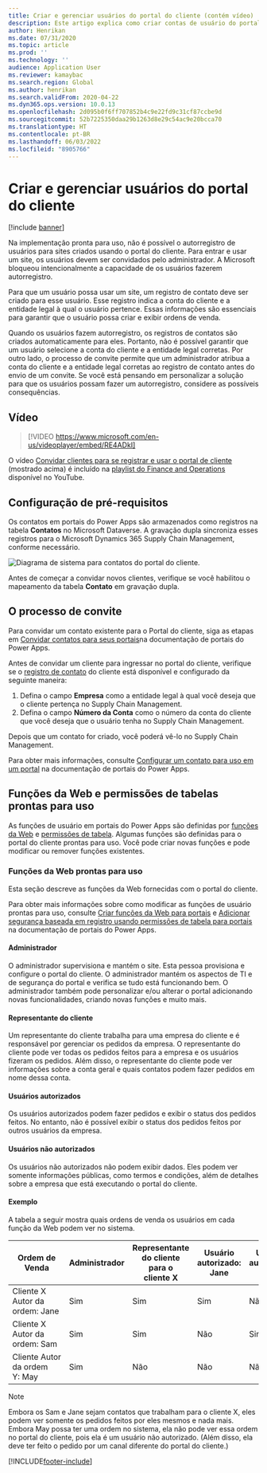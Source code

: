 ```yaml
---
title: Criar e gerenciar usuários do portal do cliente (contém vídeo)
description: Este artigo explica como criar contas de usuário do portal do cliente e definir permissões para elas.
author: Henrikan
ms.date: 07/31/2020
ms.topic: article
ms.prod: ''
ms.technology: ''
audience: Application User
ms.reviewer: kamaybac
ms.search.region: Global
ms.author: henrikan
ms.search.validFrom: 2020-04-22
ms.dyn365.ops.version: 10.0.13
ms.openlocfilehash: 2d095b0f6ff707852b4c9e22fd9c31cf87ccbe9d
ms.sourcegitcommit: 52b7225350daa29b1263d8e29c54ac9e20bcca70
ms.translationtype: HT
ms.contentlocale: pt-BR
ms.lasthandoff: 06/03/2022
ms.locfileid: "8905766"
---
```

# <a name="create-and-manage-customer-portal-users"></a>Criar e gerenciar usuários do portal do cliente

[!include [banner](../includes/banner.md)]


Na implementação pronta para uso, não é possível o autorregistro de usuários para sites criados usando o portal do cliente. Para entrar e usar um site, os usuários devem ser convidados pelo administrador. A Microsoft bloqueou intencionalmente a capacidade de os usuários fazerem autorregistro.

Para que um usuário possa usar um site, um registro de contato deve ser criado para esse usuário. Esse registro indica a conta do cliente e a entidade legal à qual o usuário pertence. Essas informações são essenciais para garantir que o usuário possa criar e exibir ordens de venda.

Quando os usuários fazem autorregistro, os registros de contatos são criados automaticamente para eles. Portanto, não é possível garantir que um usuário selecione a conta do cliente e a entidade legal corretas. Por outro lado, o processo de convite permite que um administrador atribua a conta do cliente e a entidade legal corretas ao registro de contato antes do envio de um convite. Se você está pensando em personalizar a solução para que os usuários possam fazer um autorregistro, considere as possíveis consequências.

## <a name="video"></a>Vídeo
> [!VIDEO https://www.microsoft.com/en-us/videoplayer/embed/RE4ADkI]

O vídeo [Convidar clientes para se registrar e usar o portal de cliente](https://youtu.be/drGUYHX9QIQ) (mostrado acima) é incluído na [playlist do Finance and Operations](https://www.youtube.com/playlist?list=PLcakwueIHoT_SYfIaPGoOhloFoCXiUSyW) disponível no YouTube.

## <a name="prerequisite-setup"></a>Configuração de pré-requisitos

Os contatos em portais do Power Apps são armazenados como registros na tabela **Contatos** no Microsoft Dataverse. A gravação dupla sincroniza esses registros para o Microsoft Dynamics 365 Supply Chain Management, conforme necessário.

![Diagrama de sistema para contatos do portal do cliente.](media/customer-portal-contacts.png "Diagrama de sistema para contatos do portal do cliente")

Antes de começar a convidar novos clientes, verifique se você habilitou o mapeamento da tabela **Contato** em gravação dupla.

## <a name="the-invitation-process"></a>O processo de convite

Para convidar um contato existente para o Portal do cliente, siga as etapas em [Convidar contatos para seus portais](/powerapps/maker/portals/configure/invite-contacts)na documentação de portais do Power Apps.

Antes de convidar um cliente para ingressar no portal do cliente, verifique se o [registro de contato](/powerapps/maker/portals/configure/configure-contacts) do cliente está disponível e configurado da seguinte maneira:

1. Defina o campo **Empresa** como a entidade legal à qual você deseja que o cliente pertença no Supply Chain Management.
2. Defina o campo **Número da Conta** como o número da conta do cliente que você deseja que o usuário tenha no Supply Chain Management.

Depois que um contato for criado, você poderá vê-lo no Supply Chain Management.

Para obter mais informações, consulte [Configurar um contato para uso em um portal](/powerapps/maker/portals/configure/configure-contacts) na documentação de portais do Power Apps.

## <a name="out-of-box-web-roles-and-table-permissions"></a>Funções da Web e permissões de tabelas prontas para uso

As funções de usuário em portais do Power Apps são definidas por [funções da Web](/powerapps/maker/portals/configure/create-web-roles) e [permissões de tabela](/powerapps/maker/portals/configure/assign-entity-permissions). Algumas funções são definidas para o portal do cliente prontas para uso. Você pode criar novas funções e pode modificar ou remover funções existentes.

### <a name="out-of-box-web-roles"></a>Funções da Web prontas para uso

Esta seção descreve as funções da Web fornecidas com o portal do cliente.

Para obter mais informações sobre como modificar as funções de usuário prontas para uso, consulte [Criar funções da Web para portais](/powerapps/maker/portals/configure/create-web-roles) e [Adicionar segurança baseada em registro usando permissões de tabela para portais](/powerapps/maker/portals/configure/assign-entity-permissions) na documentação de portais do Power Apps.

#### <a name="administrator"></a>Administrador

O administrador supervisiona e mantém o site. Esta pessoa provisiona e configure o portal do cliente. O administrador mantém os aspectos de TI e de segurança do portal e verifica se tudo está funcionando bem. O administrador também pode personalizar e/ou alterar o portal adicionando novas funcionalidades, criando novas funções e muito mais.

#### <a name="customer-representative"></a>Representante do cliente

Um representante do cliente trabalha para uma empresa do cliente e é responsável por gerenciar os pedidos da empresa. O representante do cliente pode ver todas os pedidos feitos para a empresa e os usuários fizeram os pedidos. Além disso, o representante do cliente pode ver informações sobre a conta geral e quais contatos podem fazer pedidos em nome dessa conta.

#### <a name="authorized-users"></a>Usuários autorizados

Os usuários autorizados podem fazer pedidos e exibir o status dos pedidos feitos. No entanto, não é possível exibir o status dos pedidos feitos por outros usuários da empresa.

#### <a name="unauthorized-users"></a>Usuários não autorizados

Os usuários não autorizados não podem exibir dados. Eles podem ver somente informações públicas, como termos e condições, além de detalhes sobre a empresa que está executando o portal do cliente.

#### <a name="example"></a>Exemplo

A tabela a seguir mostra quais ordens de venda os usuários em cada função da Web podem ver no sistema.

| Ordem de Venda | Administrador | Representante do cliente para o cliente&nbsp;X | Usuário autorizado: Jane | Usuário autorizado: Sam | Usuário autorizado: May |
|---|---|---|---|---|---|
| Cliente&nbsp;X Autor da ordem:&nbsp;Jane | Sim | Sim | Sim | Não | Não |
| Cliente&nbsp;X Autor da ordem:&nbsp;Sam | Sim | Sim | Não | Sim | Não |
| Cliente&nbsp;Autor da ordem Y:&nbsp;May | Sim | Não | Não | Não | Não |

> [!NOTE]
> Embora os Sam e Jane sejam contatos que trabalham para o cliente X, eles podem ver somente os pedidos feitos por eles mesmos e nada mais. Embora May possa ter uma ordem no sistema, ela não pode ver essa ordem no portal do cliente, pois ela é um usuário não autorizado. (Além disso, ela deve ter feito o pedido por um canal diferente do portal do cliente.)


[!INCLUDE[footer-include](../../includes/footer-banner.md)]